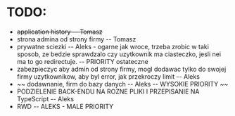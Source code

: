 # TODO:

- ~~application history -- Tomasz~~
- strona admina od strony firmy -- Tomasz
- prywatne sciezki -- Aleks - ogarne jak wroce, trzeba zrobic w taki sposob, ze bedzie sprawdzalo czy uzytkownik ma ciasteczko, jesli nei ma to go redirectuje. -- PRIORITY ostateczne
- zabezpieczyc aby admin od strony firmy, mogl dodawac tylko do swojej firmy uzytkownikow, aby byl error, jak przekroczy limit -- Aleks
- ~~ dodawnanie, firm do bazy danych -- Aleks -- WYSOKIE PRIORITY ~~
- PODZIELENIE BACK-ENDU NA ROZNE PLIKI I PRZEPISANIE NA TypeScript -- Aleks
- RWD -- ALEKS - MALE PRIORITY
